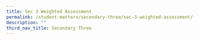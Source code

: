 ```yaml
---
title: Sec 3 Weighted Assessment
permalink: /student-matters/secondary-three/sec-3-weighted-assessment/
description: ""
third_nav_title: Secondary Three
---
```

